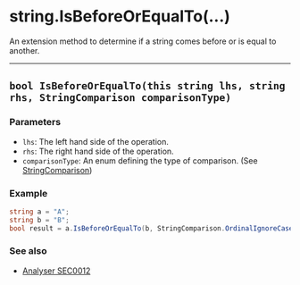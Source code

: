 # string.IsBeforeOrEqualTo(...)

An extension method to determine if a string comes before or is equal to another.

---
## `bool IsBeforeOrEqualTo(this string lhs, string rhs, StringComparison comparisonType)`

### Parameters

* `lhs`: The left hand side of the operation.
* `rhs`: The right hand side of the operation.
* `comparisonType`: An enum defining the type of comparison. (See [StringComparison](https://learn.microsoft.com/en-us/dotnet/api/System.StringComparison?view=netstandard-2.0))

### Example

```csharp
string a = "A";
string b = "B";
bool result = a.IsBeforeOrEqualTo(b, StringComparison.OrdinalIgnoreCase); // true
```

### See also

* [Analyser SEC0012](../analysers/SEC0012_ReplaceStringCompareWithIsBeforeOrEqualTo.md)
